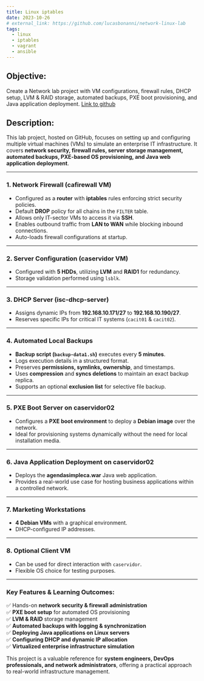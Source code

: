 ```yaml
---
title: Linux iptables
date: 2023-10-26
# external_link: https://github.com/lucasbonanni/network-linux-lab
tags:
  - linux
  - iptables
  - vagrant
  - ansible
---
```

## Objective:
Create a Network lab project with VM configurations, firewall rules, DHCP setup, LVM & RAID storage, automated backups, PXE boot provisioning, and Java application deployment.
[Link to github](https://github.com/lucasbonanni/network-linux-lab)

## Description: 
This lab project, hosted on GitHub, focuses on setting up and configuring multiple virtual machines (VMs) to simulate an enterprise IT infrastructure. It covers **network security, firewall rules, server storage management, automated backups, PXE-based OS provisioning, and Java web application deployment**.  

---

### **1. Network Firewall (cafirewall VM)**  
- Configured as a **router** with **iptables** rules enforcing strict security policies.  
- Default **DROP** policy for all chains in the `FILTER` table.  
- Allows only IT-sector VMs to access it via **SSH**.  
- Enables outbound traffic from **LAN to WAN** while blocking inbound connections.  
- Auto-loads firewall configurations at startup.  

---

### **2. Server Configuration (caservidor VM)**  
- Configured with **5 HDDs**, utilizing **LVM** and **RAID1** for redundancy.  
- Storage validation performed using `lsblk`.  

---

### **3. DHCP Server (isc-dhcp-server)**  
- Assigns dynamic IPs from **192.168.10.171/27** to **192.168.10.190/27**.  
- Reserves specific IPs for critical IT systems (`cacit01` & `cacit02`).  

---

### **4. Automated Local Backups**  
- **Backup script (`backup-data1.sh`)** executes every **5 minutes**.  
- Logs execution details in a structured format.  
- Preserves **permissions, symlinks, ownership**, and timestamps.  
- Uses **compression** and **syncs deletions** to maintain an exact backup replica.  
- Supports an optional **exclusion list** for selective file backup.  

---

### **5. PXE Boot Server on caservidor02**  
- Configures a **PXE boot environment** to deploy a **Debian image** over the network.  
- Ideal for provisioning systems dynamically without the need for local installation media.  

---

### **6. Java Application Deployment on caservidor02**  
- Deploys the **agendasimpleca.war** Java web application.  
- Provides a real-world use case for hosting business applications within a controlled network.  

---

### **7. Marketing Workstations**  
- **4 Debian VMs** with a graphical environment.  
- DHCP-configured IP addresses.  

---

### **8. Optional Client VM**  
- Can be used for direct interaction with `caservidor`.  
- Flexible OS choice for testing purposes.  

---

### **Key Features & Learning Outcomes:**  
✅ Hands-on **network security & firewall administration**  
✅ **PXE boot setup** for automated OS provisioning  
✅ **LVM & RAID** storage management  
✅ **Automated backups with logging & synchronization**  
✅ **Deploying Java applications on Linux servers**  
✅ **Configuring DHCP and dynamic IP allocation**  
✅ **Virtualized enterprise infrastructure simulation**  

This project is a valuable reference for **system engineers, DevOps professionals, and network administrators**, offering a practical approach to real-world infrastructure management.  
